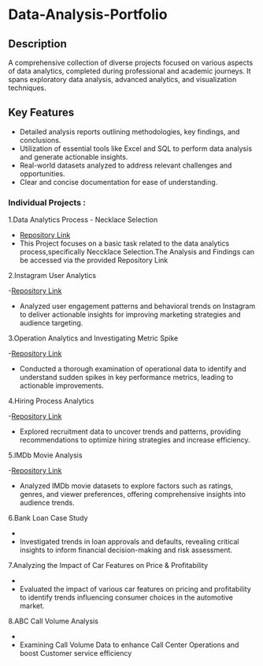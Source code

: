 # Data-Analysis-Portfolio
## Description
A comprehensive collection of diverse projects focused on various aspects of data analytics, completed during professional and academic journeys. It spans exploratory data analysis, advanced analytics, and visualization techniques.

## Key Features
- Detailed analysis reports outlining methodologies, key findings, and conclusions.  
- Utilization of essential tools like Excel and SQL to perform data analysis and generate actionable insights.
- Real-world datasets analyzed to address relevant challenges and opportunities.  
- Clear and concise documentation for ease of understanding.

### Individual Projects :
1.Data Analytics Process - Necklace Selection 

- [Repository Link](https://github.com/RashidhaBegum/Data-Analytics-Process)
- This Project focuses on a basic task related to the data analytics process,specifically Neccklace Selection.The Analysis and Findings can be accessed via the provided 
  Repository Link

2.Instagram User Analytics

-[Repository Link](https://github.com/RashidhaBegum/Instagram-User-Analytics)
- Analyzed user engagement patterns and behavioral trends on Instagram to deliver actionable insights for improving marketing strategies and audience targeting.  

3.Operation Analytics and Investigating Metric Spike 

-[Repository Link](https://github.com/RashidhaBegum/Operation-Analytics-and-Investigating-Metric-Spike)
- Conducted a thorough examination of operational data to identify and understand sudden spikes in key performance metrics, leading to actionable improvements.

 4.Hiring Process Analytics

 -[Repository Link](https://github.com/RashidhaBegum/Hiring-Process-Analytics)
 - Explored recruitment data to uncover trends and patterns, providing recommendations to optimize hiring strategies and increase efficiency.

  5.IMDb Movie Analysis 

  -[Repository Link](https://github.com/RashidhaBegum/IMDB-Movie-Analysis)
  - Analyzed IMDb movie datasets to explore factors such as ratings, genres, and viewer preferences, offering comprehensive insights into audience trends.

6.Bank Loan Case Study

-
- Investigated trends in loan approvals and defaults, revealing critical insights to inform financial decision-making and risk assessment.

7.Analyzing the Impact of Car Features on Price & Profitability

-
- Evaluated the impact of various car features on pricing and profitability to identify trends influencing consumer choices in the automotive market.

8.ABC Call Volume Analysis

-
- Examining Call Volume Data to enhance Call Center Operations and boost Customer service efficiency 
